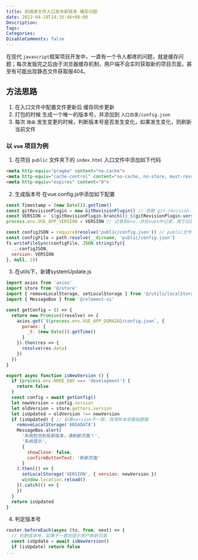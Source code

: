 ```yaml
---
title: 前端单文件入口发布新版本 缓存问题
date: 2022-04-18T14:35:46+08:00
Description:
Tags: 
Categories:
DisableComments: false
---
```


在现代 `javascript`框架项目开发中，一直有一个令人都疼的问题，就是缓存问题；每次发版完之后由于浏览器缓存机制，用户端不会实时获取新的项目页面，甚至有可能出现静态文件获取报404。


## 方法思路

1. 在入口文件中配置文件更新后 缓存同步更新
2. 打包的时候 生成一个唯一的版本号，并添加到 `入口目录/config.json`
3. 每次 `路由` 发生变更的时候，判断版本号是否发生变化，如果发生变化，则刷新当前文件



### 以 `vue` 项目为例

1. 在项目 `public` 文件夹下的 `index.html` 入口文件中添加如下代码
```html
<meta http-equiv="pragma" content="no-cache">
<meta http-equiv="cache-control" content="no-cache, no-store, must-revalidate">
<meta http-equiv="expires" content="0">
```

2. 生成版本号 在vue.config.js中添加如下配置

```js
const Timestamp = (new Date()).getTime()
const gitRevisionPlugin = new GitRevisionPlugin() // 依赖 git-revision-webpack-plugin
const VERSION = `${gitRevisionPlugin.branch()}_${gitRevisionPlugin.version()}_${gitRevisionPlugin.commithash()}_${Timestamp}` // git分支+时间戳；这里可以根据自己喜欢的方式加上随机版本号
process.env.VUE_APP_VERSION = VERSION // 记录到env，并在vuex中记录，用于后面版本号对比校验

const configJSON = require(resolve('public/config.json')) // public文件夹下新建config.json
const configFile = path.resolve(__dirname, 'public/config.json')
fs.writeFileSync(configFile, JSON.stringify({
  ...configJSON,
  version: VERSION
}, null, 2))
```

3. 在utils下，新建systemUpdate.js

```js
import axios from 'axios'
import store from '@/store'
import { removeLocalStorage, setLocalStorage } from '@/utils/localStorage'
import { MessageBox } from '@/element-ui'

const getConfig = () => {
  return new Promise((resolve) => {
    axios.get(`${process.env.VUE_APP_DOMAIN}/config.json`, {
      params: {
        _t: (new Date()).getTime()
      }
    }).then(res => {
      resolve(res.data)
    })
  })
}

export async function isNewVersion () {
  if (process.env.NODE_ENV === 'development') {
    return false
  }
  const config = await getConfig()
  let newVersion = config.version
  let oldVersion = store.getters.version
  let isUpdated = oldVersion !== newVersion
  if (isUpdated) { // 如果version不一致，则清除本地基础数据
    removeLocalStorage('AREADATA')
    MessageBox.alert(
      '系统检测到有新版本，请刷新页面！',
      '系统提示',
      {
        showClose: false,
        confirmButtonText: '刷新页面'
      }
    ).then(() => {
      setLocalStorage('VERSION', { version: newVersion })
      window.location.reload()
    }).catch(() => {
    })
  }
  return isUpdated
}
```

4. 判定版本号

```js
router.beforeEach(async (to, from, next) => {
  // 判断版本号，如果不一致则提示用户刷新页面
  const isUpdate = await isNewVersion()
  if (isUpdate) return false
...
```

